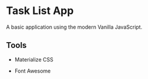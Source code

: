 # Task List App
A basic application using the modern Vanilla JavaScript.

## Tools
* Materialize CSS

* Font Awesome
